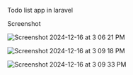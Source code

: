 Todo list app in laravel

Screenshot

![Screenshot 2024-12-16 at 3 06 21 PM](https://github.com/user-attachments/assets/8b6b9bfb-c8c2-49aa-ae83-543f25b894ec)


![Screenshot 2024-12-16 at 3 09 18 PM](https://github.com/user-attachments/assets/198a3a52-1f59-4a9b-89e9-f9aab16d11ad)


![Screenshot 2024-12-16 at 3 09 33 PM](https://github.com/user-attachments/assets/02f15521-483d-411e-a67b-006022b2db95)
